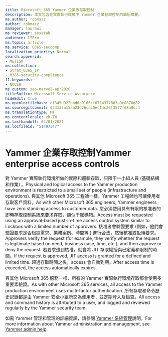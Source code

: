 ```yaml
---
title: Microsoft 365 Yammer 企業版存取控制
description: 本文包含在實際執行環境中 Yammer 企業存取控制的簡短摘要。
ms.author: robmazz
author: robmazz
manager: laurawi
ms.reviewer: sosstah
audience: ITPro
ms.topic: article
ms.service: O365-seccomp
localization_priority: Normal
search.appverid:
- MET150
ms.collection:
- Strat_O365_IP
- M365-security-compliance
f1.keywords:
- NOCSH
ms.custom: seo-marvel-apr2020
titleSuffix: Microsoft Service Assurance
hideEdit: true
ms.openlocfilehash: df345d922bbd0c9106cf0714377803a9c0870d82
ms.sourcegitcommit: 024137a15ab23d26cac5ec14c36f3577fd8a0cc4
ms.translationtype: MT
ms.contentlocale: zh-TW
ms.lasthandoff: 04/01/2021
ms.locfileid: "51497347"
---
```

# <a name="yammer-enterprise-access-controls"></a><span data-ttu-id="d9d68-103">Yammer 企業存取控制</span><span class="sxs-lookup"><span data-stu-id="d9d68-103">Yammer enterprise access controls</span></span> 

<span data-ttu-id="d9d68-104">對 Yammer 實際執行環境所做的實際和邏輯存取，只限于一小組人員 (基礎結構和作業) 。</span><span class="sxs-lookup"><span data-stu-id="d9d68-104">Physical and logical access to the Yammer production environment is restricted to a small set of people (infrastructure and operations).</span></span> <span data-ttu-id="d9d68-105">與其他 Microsoft 365 工程師一樣，Yammer 工程師也可讓使用者存取客戶資料。</span><span class="sxs-lookup"><span data-stu-id="d9d68-105">As with other Microsoft 365 engineers, Yammer engineers have zero standing access to customer data.</span></span> <span data-ttu-id="d9d68-106">您必須使用具有有限的核准者的即時存取控制系統來要求存取，類似于密碼箱。</span><span class="sxs-lookup"><span data-stu-id="d9d68-106">Access must be requested using an approval-based just-in-time access control system similar to Lockbox with a limited number of approvers.</span></span> <span data-ttu-id="d9d68-107">核准者會驗證要求 (例如，他們會驗證要求是否根據需求、業務案例、時間等 ) 進行合法，然後核准或拒絕要求。</span><span class="sxs-lookup"><span data-stu-id="d9d68-107">Approvers verify the request (for example, they verify whether the request is legitimate based on need, business case, time, etc.), and then approve or deny the request.</span></span> <span data-ttu-id="d9d68-108">若要求遭到核准，就會將 JIT 存取權授與已定義和限制的時間。</span><span class="sxs-lookup"><span data-stu-id="d9d68-108">If the request is approved, JIT access is granted for a defined and limited time.</span></span> <span data-ttu-id="d9d68-109">超過存取時間之後，access 會自動到期。</span><span class="sxs-lookup"><span data-stu-id="d9d68-109">After access time is exceeded, the access automatically expires.</span></span>

<span data-ttu-id="d9d68-110">與其他 Microsoft 365 服務一樣，所有的 Yammer 實際執行環境存取都會使用多重要素驗證。</span><span class="sxs-lookup"><span data-stu-id="d9d68-110">As with other Microsoft 365 services, all access to the Yammer production environment uses multi-factor authentication.</span></span> <span data-ttu-id="d9d68-111">所有存取和命令歷史記錄都是由 Yammer 安全小組所交為使用者，並定期登入及檢查。</span><span class="sxs-lookup"><span data-stu-id="d9d68-111">All access and command history is attributed to a user, and logged and reviewed regularly by the Yammer security team.</span></span>

<span data-ttu-id="d9d68-112">如需 Yammer 管理和管理的詳細資訊，請參閱 [Yammer 系統管理](/yammer/yammer-landing-page)說明。</span><span class="sxs-lookup"><span data-stu-id="d9d68-112">For more information about Yammer administration and management, see [Yammer admin help](/yammer/yammer-landing-page).</span></span>
